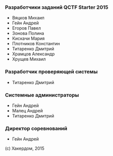 ### Разработчики заданий QCTF Starter 2015

* Вяцков Михаил
* Гейн Андрей
* Егоров Павел
* Зонова Полина
* Кискачи Мария
* Плотников Константин
* Титаренко Дмитрий
* Храмцов Александр
* Хрущев Михаил

### Разработчик проверяющей системы

* Титаренко Дмитрий

### Системные администраторы

* Гейн Андрей
* Малец Андрей
* Титаренко Дмитрий

### Директор соревнований

* Гейн Андрей

(c) Хакердом, 2015